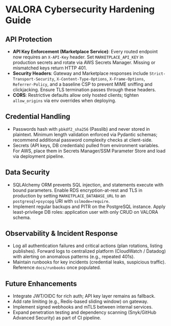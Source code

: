 # VALORA Cybersecurity Hardening Guide

## API Protection

- **API Key Enforcement (Marketplace Service)**: Every routed endpoint now requires an `X-API-Key` header. Set `MARKETPLACE_API_KEY` in production secrets and rotate via AWS Secrets Manager. Missing or mismatched keys return HTTP 401.
- **Security Headers**: Gateway and Marketplace responses include `Strict-Transport-Security`, `X-Content-Type-Options`, `X-Frame-Options`, `Referrer-Policy`, and a baseline CSP to prevent MIME sniffing and clickjacking. Ensure TLS termination passes through these headers.
- **CORS**: Restrictive defaults allow only hosted clients; tighten `allow_origins` via env overrides when deploying.

## Credential Handling

- Passwords hash with `pbkdf2_sha256` (Passlib) and never stored in plaintext. Minimum length validation enforced via Pydantic schemas; recommend additional password complexity checks at client-side.
- Secrets (API keys, DB credentials) pulled from environment variables. For AWS, place them in Secrets Manager/SSM Parameter Store and load via deployment pipeline.

## Data Security

- SQLAlchemy ORM prevents SQL injection, and statements execute with bound parameters. Enable RDS encryption-at-rest and TLS in production by setting `MARKETPLACE_DATABASE_URL` to an `postgresql+psycopg` URI with `sslmode=require`.
- Implement regular backups and PITR on the PostgreSQL instance. Apply least-privilege DB roles: application user with only CRUD on VALORA schema.

## Observability & Incident Response

- Log all authentication failures and critical actions (plan rotations, listing publishes). Forward logs to centralized platform (CloudWatch / Datadog) with alerting on anomalous patterns (e.g., repeated 401s).
- Maintain runbooks for key incidents (credential leaks, suspicious traffic). Reference `docs/runbooks` once populated.

## Future Enhancements

- Integrate JWT/OIDC for rich auth; API key layer remains as fallback.
- Add rate limiting (e.g., Redis-based sliding window) on gateway.
- Implement signed webhooks and mTLS between internal services.
- Expand penetration testing and dependency scanning (Snyk/GitHub Advanced Security) as part of CI pipeline.
